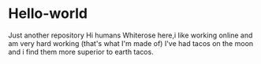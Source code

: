 # Hello-world
Just another repository
Hi humans
Whiterose here,i like working online and am very hard working (that's what I'm made of)
 I've had tacos on the moon and i find them more superior to earth tacos.

